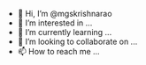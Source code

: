 - 👋 Hi, I’m @mgskrishnarao
- 👀 I’m interested in ...
- 🌱 I’m currently learning ...
- 💞️ I’m looking to collaborate on ...
- 📫 How to reach me ...

<!---
mgskrishnarao/mgskrishnarao is a ✨ special ✨ repository because its `README.md` (this file) appears on your GitHub profile.
You can click the Preview link to take a look at your changes.
--->

